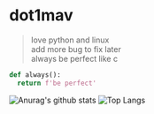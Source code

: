 # dot1mav

>love python and linux<br/>
>add more bug to fix later<br/>
>always be perfect like c<br/>

```python
def always():
  return f'be perfect'
```

![Anurag's github stats](https://github-readme-stats.vercel.app/api?username=dot1mav&show_icons=true&theme=gruvbox)
![Top Langs](https://github-readme-stats.vercel.app/api/top-langs/?username=dot1mav&layout=donut&theme=gruvbox)
